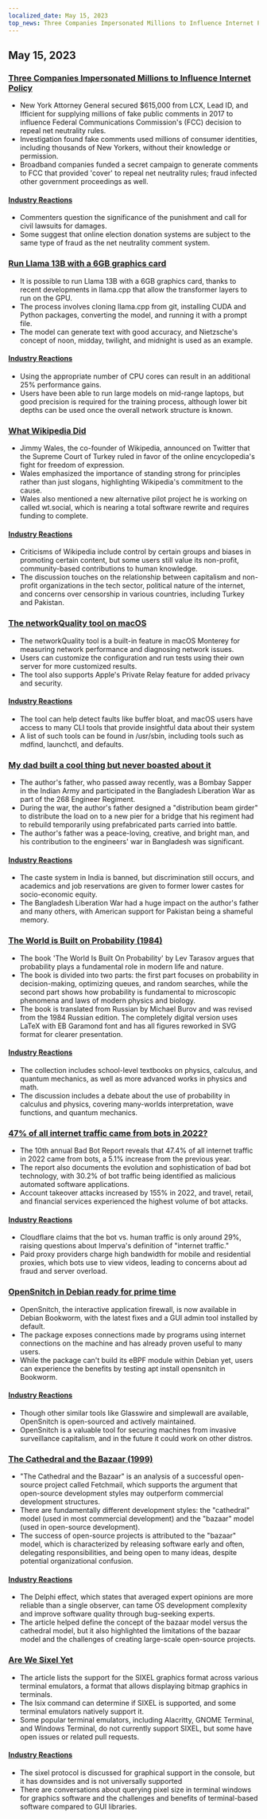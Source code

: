 ```yaml
---
localized_date: May 15, 2023
top_news: Three Companies Impersonated Millions to Influence Internet Policy
---
```


## May 15, 2023

### [Three Companies Impersonated Millions to Influence Internet Policy](https://ag.ny.gov/press-release/2023/attorney-general-james-secures-615000-companies-supplied-fake-comments-influence)

- New York Attorney General secured $615,000 from LCX, Lead ID, and Ifficient for supplying millions of fake public comments in 2017 to influence Federal Communications Commission's (FCC) decision to repeal net neutrality rules.
- Investigation found fake comments used millions of consumer identities, including thousands of New Yorkers, without their knowledge or permission.
- Broadband companies funded a secret campaign to generate comments to FCC that provided 'cover' to repeal net neutrality rules; fraud infected other government proceedings as well.

#### [Industry Reactions](http://news.ycombinator.com/item?id=35934504)

- Commenters question the significance of the punishment and call for civil lawsuits for damages.
- Some suggest that online election donation systems are subject to the same type of fraud as the net neutrality comment system.

### [Run Llama 13B with a 6GB graphics card](https://gist.github.com/rain-1/8cc12b4b334052a21af8029aa9c4fafc)

- It is possible to run Llama 13B with a 6GB graphics card, thanks to recent developments in llama.cpp that allow the transformer layers to run on the GPU.
- The process involves cloning llama.cpp from git, installing CUDA and Python packages, converting the model, and running it with a prompt file.
- The model can generate text with good accuracy, and Nietzsche's concept of noon, midday, twilight, and midnight is used as an example.

#### [Industry Reactions](http://news.ycombinator.com/item?id=35937505)

- Using the appropriate number of CPU cores can result in an additional 25% performance gains.
- Users have been able to run large models on mid-range laptops, but good precision is required for the training process, although lower bit depths can be used once the overall network structure is known.

### [What Wikipedia Did](https://twitter.com/jimmy_wales/status/1657494022741426180)

- Jimmy Wales, the co-founder of Wikipedia, announced on Twitter that the Supreme Court of Turkey ruled in favor of the online encyclopedia's fight for freedom of expression.
- Wales emphasized the importance of standing strong for principles rather than just slogans, highlighting Wikipedia's commitment to the cause.
- Wales also mentioned a new alternative pilot project he is working on called wt.social, which is nearing a total software rewrite and requires funding to complete.

#### [Industry Reactions](http://news.ycombinator.com/item?id=35935714)

- Criticisms of Wikipedia include control by certain groups and biases in promoting certain content, but some users still value its non-profit, community-based contributions to human knowledge.
- The discussion touches on the relationship between capitalism and non-profit organizations in the tech sector, political nature of the internet, and concerns over censorship in various countries, including Turkey and Pakistan.

### [The networkQuality tool on macOS](https://cyberhost.uk/the-hidden-macos-speedtest-tool-networkquality/)

- The networkQuality tool is a built-in feature in macOS Monterey for measuring network performance and diagnosing network issues.
- Users can customize the configuration and run tests using their own server for more customized results.
- The tool also supports Apple's Private Relay feature for added privacy and security.

#### [Industry Reactions](http://news.ycombinator.com/item?id=35936999)

- The tool can help detect faults like buffer bloat, and macOS users have access to many CLI tools that provide insightful data about their system
- A list of such tools can be found in /usr/sbin, including tools such as mdfind, launchctl, and defaults.

### [My dad built a cool thing but never boasted about it](https://robotsinplainenglish.com/e/2023-04-23-aaba-obit.html)

- The author's father, who passed away recently, was a Bombay Sapper in the Indian Army and participated in the Bangladesh Liberation War as part of the 268 Engineer Regiment.
- During the war, the author's father designed a "distribution beam girder" to distribute the load on to a new pier for a bridge that his regiment had to rebuild temporarily using prefabricated parts carried into battle.
- The author's father was a peace-loving, creative, and bright man, and his contribution to the engineers' war in Bangladesh was significant.

#### [Industry Reactions](http://news.ycombinator.com/item?id=35934903)

- The caste system in India is banned, but discrimination still occurs, and academics and job reservations are given to former lower castes for socio-economic equity.
- The Bangladesh Liberation War had a huge impact on the author's father and many others, with American support for Pakistan being a shameful memory.

### [The World is Built on Probability (1984)](https://archive.org/details/lev-tarasov-the-world-is-built-on-probability-mir-2023)

- The book 'The World Is Built On Probability' by Lev Tarasov argues that probability plays a fundamental role in modern life and nature.
- The book is divided into two parts: the first part focuses on probability in decision-making, optimizing queues, and random searches, while the second part shows how probability is fundamental to microscopic phenomena and laws of modern physics and biology.
- The book is translated from Russian by Michael Burov and was revised from the 1984 Russian edition. The completely digital version uses LaTeX with EB Garamond font and has all figures reworked in SVG format for clearer presentation.

#### [Industry Reactions](http://news.ycombinator.com/item?id=35937375)

- The collection includes school-level textbooks on physics, calculus, and quantum mechanics, as well as more advanced works in physics and math.
- The discussion includes a debate about the use of probability in calculus and physics, covering many-worlds interpretation, wave functions, and quantum mechanics.

### [47% of all internet traffic came from bots in 2022?](https://www.securitymagazine.com/articles/99339-47-of-all-internet-traffic-came-from-bots-in-2022)

- The 10th annual Bad Bot Report reveals that 47.4% of all internet traffic in 2022 came from bots, a 5.1% increase from the previous year.
- The report also documents the evolution and sophistication of bad bot technology, with 30.2% of bot traffic being identified as malicious automated software applications.
- Account takeover attacks increased by 155% in 2022, and travel, retail, and financial services experienced the highest volume of bot attacks.

#### [Industry Reactions](http://news.ycombinator.com/item?id=35938433)

- Cloudflare claims that the bot vs. human traffic is only around 29%, raising questions about Imperva's definition of "internet traffic."
- Paid proxy providers charge high bandwidth for mobile and residential proxies, which bots use to view videos, leading to concerns about ad fraud and server overload.

### [OpenSnitch in Debian ready for prime time](https://people.skolelinux.org/pere/blog/OpenSnitch_in_Debian_ready_for_prime_time.html)

- OpenSnitch, the interactive application firewall, is now available in Debian Bookworm, with the latest fixes and a GUI admin tool installed by default.
- The package exposes connections made by programs using internet connections on the machine and has already proven useful to many users.
- While the package can't build its eBPF module within Debian yet, users can experience the benefits by testing apt install opensnitch in Bookworm.

#### [Industry Reactions](http://news.ycombinator.com/item?id=35936044)

- Though other similar tools like Glasswire and simplewall are available, OpenSnitch is open-sourced and actively maintained.
- OpenSnitch is a valuable tool for securing machines from invasive surveillance capitalism, and in the future it could work on other distros.

### [The Cathedral and the Bazaar (1999)](http://www.catb.org/~esr/writings/cathedral-bazaar/cathedral-bazaar/)

- "The Cathedral and the Bazaar" is an analysis of a successful open-source project called Fetchmail, which supports the argument that open-source development styles may outperform commercial development structures.
- There are fundamentally different development styles: the "cathedral" model (used in most commercial development) and the "bazaar" model (used in open-source development).
- The success of open-source projects is attributed to the "bazaar" model, which is characterized by releasing software early and often, delegating responsibilities, and being open to many ideas, despite potential organizational confusion.

#### [Industry Reactions](http://news.ycombinator.com/item?id=35939383)

- The Delphi effect, which states that averaged expert opinions are more reliable than a single observer, can tame OS development complexity and improve software quality through bug-seeking experts.
- The article helped define the concept of the bazaar model versus the cathedral model, but it also highlighted the limitations of the bazaar model and the challenges of creating large-scale open-source projects.

### [Are We Sixel Yet](https://www.arewesixelyet.com/)

- The article lists the support for the SIXEL graphics format across various terminal emulators, a format that allows displaying bitmap graphics in terminals.
- The lsix command can determine if SIXEL is supported, and some terminal emulators natively support it.
- Some popular terminal emulators, including Alacritty, GNOME Terminal, and Windows Terminal, do not currently support SIXEL, but some have open issues or related pull requests.

#### [Industry Reactions](http://news.ycombinator.com/item?id=35936331)

- The sixel protocol is discussed for graphical support in the console, but it has downsides and is not universally supported
- There are conversations about querying pixel size in terminal windows for graphics software and the challenges and benefits of terminal-based software compared to GUI libraries.

</Steps>
